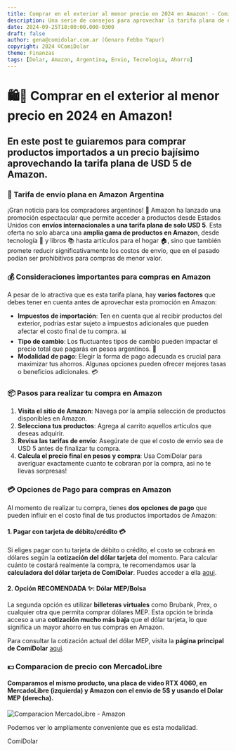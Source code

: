 ```yaml
---
title: Comprar en el exterior al menor precio en 2024 en Amazon! - ComiDolar
description: Una serie de consejos para aprovechar la tarifa plana de envíos de Amazon durante este 2024 accediendo a productos importados a menor precio que comprados aquí.
date: 2024-09-25T18:00:00.000-0300
draft: false
author: gena@comidolar.com.ar (Genaro Febbo Yapur)
copyright: 2024 ©️ComiDolar
theme: Finanzas
tags: [Dolar, Amazon, Argentina, Envio, Tecnologia, Ahorro]
---
```


# 🛍️🛒 Comprar en el exterior al menor precio en 2024 en Amazon!

## En este post te guiaremos para comprar productos importados a un precio bajísimo aprovechando la tarifa plana de USD 5 de Amazon.

### 🛫 Tarifa de envío plana en Amazon Argentina

¡Gran noticia para los compradores argentinos! 🎉 Amazon ha lanzado una promoción espectacular que permite acceder a productos desde Estados Unidos con **envíos internacionales a una tarifa plana de solo USD 5**. Esta oferta no solo abarca una **amplia gama de productos en Amazon**, desde tecnología 📱 y libros 📚 hasta artículos para el hogar 🏠, sino que también promete reducir significativamente los costos de envío, que en el pasado podían ser prohibitivos para compras de menor valor.

### 💰 Consideraciones importantes para compras en Amazon

A pesar de lo atractiva que es esta tarifa plana, hay **varios factores** que debes tener en cuenta antes de aprovechar esta promoción en Amazon:

- **Impuestos de importación**: Ten en cuenta que al recibir productos del exterior, podrías estar sujeto a impuestos adicionales que pueden afectar el costo final de tu compra. 📊
- **Tipo de cambio**: Los fluctuantes tipos de cambio pueden impactar el precio total que pagarás en pesos argentinos. 💱
- **Modalidad de pago**: Elegir la forma de pago adecuada es crucial para maximizar tus ahorros. Algunas opciones pueden ofrecer mejores tasas o beneficios adicionales. 💳

### 📦 Pasos para realizar tu compra en Amazon

1. **Visita el sitio de Amazon**: Navega por la amplia selección de productos disponibles en Amazon.
2. **Selecciona tus productos**: Agrega al carrito aquellos artículos que deseas adquirir.
3. **Revisa las tarifas de envío**: Asegúrate de que el costo de envío sea de USD 5 antes de finalizar tu compra.
4. **Calcula el precio final en pesos y compra**: Usa ComiDolar para averiguar exactamente cuanto te cobraran por la compra, asi no te llevas sorpresas!

### 💳 Opciones de Pago para compras en Amazon

Al momento de realizar tu compra, tienes **dos opciones de pago** que pueden influir en el costo final de tus productos importados de Amazon:

#### 1. Pagar con tarjeta de débito/crédito 💳

Si eliges pagar con tu tarjeta de débito o crédito, el costo se cobrará en dólares según la **cotización del dólar tarjeta** del momento. Para calcular cuánto te costará realmente la compra, te recomendamos usar la **calculadora del dólar tarjeta de ComiDolar**. Puedes acceder a ella <a href="/calculadora">aqui</a>.

#### 2. **Opción RECOMENDADA** ✨: Dólar MEP/Bolsa

La segunda opción es utilizar **billeteras virtuales** como Brubank, Prex, o cualquier otra que permita comprar dólares MEP. Esta opción te brinda acceso a una **cotización mucho más baja** que el dólar tarjeta, lo que significa un mayor ahorro en tus compras en Amazon.

Para consultar la cotización actual del dólar MEP, visita la **página principal de ComiDolar** <a href="/">aqui</a>.

### 💵 Comparacion de precio con MercadoLibre

#### Comparamos el mismo producto, una placa de video RTX 4060, en MercadoLibre (izquierda) y Amazon con el envio de 5$ y usando el Dolar MEP (derecha).

<img class="rounded-xl" src="https://i.ibb.co/5BNxGFy/comparacion.png" alt="Comparacion MercadoLibre - Amazon">

Podemos ver lo ampliamente conveniente que es esta modalidad.

ComiDolar
